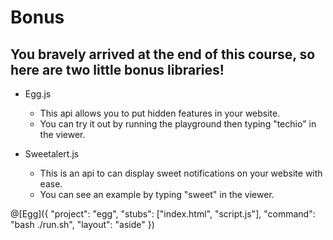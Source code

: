 # Bonus

## You bravely arrived at the end of this course, so here are two little bonus libraries!

- Egg.js

    - This api allows you to put hidden features in your website.
    - You can try it out by running the playground then typing "techio" in the viewer.

- Sweetalert.js
    - This is an api to can display sweet notifications on your website with ease.
    - You can see an example by typing "sweet" in the viewer.

@[Egg]({ "project": "egg", "stubs": ["index.html", "script.js"], "command": "bash ./run.sh", "layout": "aside" })
